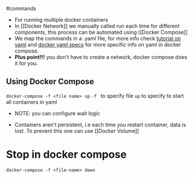 #commands 
- For running multiple docker containers
- In [[Docker Network]] we manually called run each time for different components, this process can be automated using [[Docker Compose]]
-  We map the commands in a .yaml file, for more info check [tutorial on yaml](https://www.cloudbees.com/blog/yaml-tutorial-everything-you-need-get-started) and [docker yaml specs](https://docs.docker.com/compose/compose-file/) for more specific info on yaml in docker compose.
- **Plus point!!!** you don't have to create a network, docker compose does it for you.

## Using Docker Compose 
`docker-compose -f <file name> up`
`-f ` to specify file
`up` to specify to start all containers in yaml

- NOTE: you can configure wait logic

- Containers aren't persistent, i.e each time you restart container, data is lost. To prevent this one can use [[Docker Volume]]

# Stop in docker compose

```
docker-compose -f <file-name> down
```